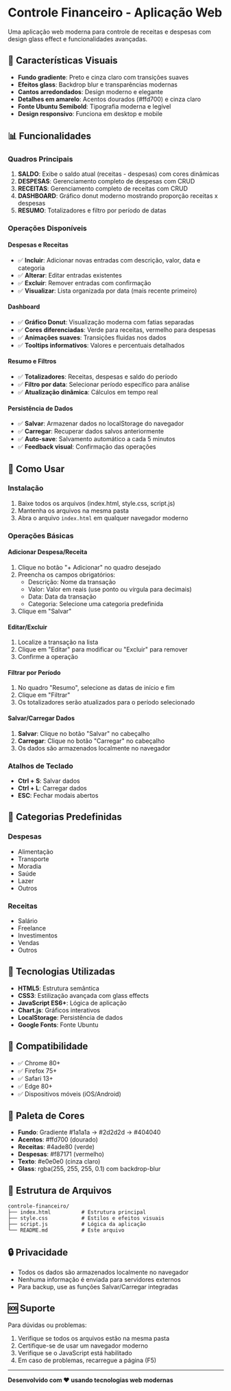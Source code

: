 # Controle Financeiro - Aplicação Web

Uma aplicação web moderna para controle de receitas e despesas com design glass effect e funcionalidades avançadas.

## 🎨 Características Visuais

- **Fundo gradiente**: Preto e cinza claro com transições suaves
- **Efeitos glass**: Backdrop blur e transparências modernas
- **Cantos arredondados**: Design moderno e elegante
- **Detalhes em amarelo**: Acentos dourados (#ffd700) e cinza claro
- **Fonte Ubuntu Semibold**: Tipografia moderna e legível
- **Design responsivo**: Funciona em desktop e mobile

## 📊 Funcionalidades

### Quadros Principais

1. **SALDO**: Exibe o saldo atual (receitas - despesas) com cores dinâmicas
2. **DESPESAS**: Gerenciamento completo de despesas com CRUD
3. **RECEITAS**: Gerenciamento completo de receitas com CRUD
4. **DASHBOARD**: Gráfico donut moderno mostrando proporção receitas x despesas
5. **RESUMO**: Totalizadores e filtro por período de datas

### Operações Disponíveis

#### Despesas e Receitas
- ✅ **Incluir**: Adicionar novas entradas com descrição, valor, data e categoria
- ✅ **Alterar**: Editar entradas existentes
- ✅ **Excluir**: Remover entradas com confirmação
- ✅ **Visualizar**: Lista organizada por data (mais recente primeiro)

#### Dashboard
- ✅ **Gráfico Donut**: Visualização moderna com fatias separadas
- ✅ **Cores diferenciadas**: Verde para receitas, vermelho para despesas
- ✅ **Animações suaves**: Transições fluidas nos dados
- ✅ **Tooltips informativos**: Valores e percentuais detalhados

#### Resumo e Filtros
- ✅ **Totalizadores**: Receitas, despesas e saldo do período
- ✅ **Filtro por data**: Selecionar período específico para análise
- ✅ **Atualização dinâmica**: Cálculos em tempo real

#### Persistência de Dados
- ✅ **Salvar**: Armazenar dados no localStorage do navegador
- ✅ **Carregar**: Recuperar dados salvos anteriormente
- ✅ **Auto-save**: Salvamento automático a cada 5 minutos
- ✅ **Feedback visual**: Confirmação das operações

## 🚀 Como Usar

### Instalação
1. Baixe todos os arquivos (index.html, style.css, script.js)
2. Mantenha os arquivos na mesma pasta
3. Abra o arquivo `index.html` em qualquer navegador moderno

### Operações Básicas

#### Adicionar Despesa/Receita
1. Clique no botão "+ Adicionar" no quadro desejado
2. Preencha os campos obrigatórios:
   - Descrição: Nome da transação
   - Valor: Valor em reais (use ponto ou vírgula para decimais)
   - Data: Data da transação
   - Categoria: Selecione uma categoria predefinida
3. Clique em "Salvar"

#### Editar/Excluir
1. Localize a transação na lista
2. Clique em "Editar" para modificar ou "Excluir" para remover
3. Confirme a operação

#### Filtrar por Período
1. No quadro "Resumo", selecione as datas de início e fim
2. Clique em "Filtrar"
3. Os totalizadores serão atualizados para o período selecionado

#### Salvar/Carregar Dados
1. **Salvar**: Clique no botão "Salvar" no cabeçalho
2. **Carregar**: Clique no botão "Carregar" no cabeçalho
3. Os dados são armazenados localmente no navegador

### Atalhos de Teclado
- **Ctrl + S**: Salvar dados
- **Ctrl + L**: Carregar dados
- **ESC**: Fechar modais abertos

## 🎯 Categorias Predefinidas

### Despesas
- Alimentação
- Transporte
- Moradia
- Saúde
- Lazer
- Outros

### Receitas
- Salário
- Freelance
- Investimentos
- Vendas
- Outros

## 🔧 Tecnologias Utilizadas

- **HTML5**: Estrutura semântica
- **CSS3**: Estilização avançada com glass effects
- **JavaScript ES6+**: Lógica de aplicação
- **Chart.js**: Gráficos interativos
- **LocalStorage**: Persistência de dados
- **Google Fonts**: Fonte Ubuntu

## 📱 Compatibilidade

- ✅ Chrome 80+
- ✅ Firefox 75+
- ✅ Safari 13+
- ✅ Edge 80+
- ✅ Dispositivos móveis (iOS/Android)

## 🎨 Paleta de Cores

- **Fundo**: Gradiente #1a1a1a → #2d2d2d → #404040
- **Acentos**: #ffd700 (dourado)
- **Receitas**: #4ade80 (verde)
- **Despesas**: #f87171 (vermelho)
- **Texto**: #e0e0e0 (cinza claro)
- **Glass**: rgba(255, 255, 255, 0.1) com backdrop-blur

## 📄 Estrutura de Arquivos

```
controle-financeiro/
├── index.html          # Estrutura principal
├── style.css           # Estilos e efeitos visuais
├── script.js           # Lógica da aplicação
└── README.md           # Este arquivo
```

## 🔒 Privacidade

- Todos os dados são armazenados localmente no navegador
- Nenhuma informação é enviada para servidores externos
- Para backup, use as funções Salvar/Carregar integradas

## 🆘 Suporte

Para dúvidas ou problemas:
1. Verifique se todos os arquivos estão na mesma pasta
2. Certifique-se de usar um navegador moderno
3. Verifique se o JavaScript está habilitado
4. Em caso de problemas, recarregue a página (F5)

---

**Desenvolvido com ❤️ usando tecnologias web modernas**

